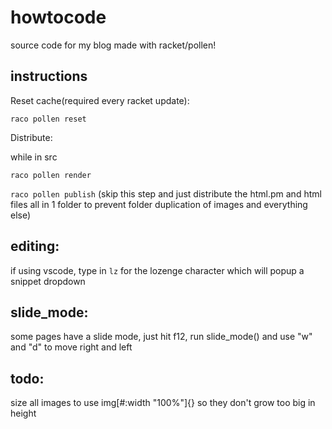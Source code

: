# howtocode
source code for my blog made with racket/pollen!

## instructions 
Reset cache(required every racket update):

```raco pollen reset```

Distribute:

while in src

```raco pollen render```

```raco pollen publish``` (skip this step and just distribute the html.pm and html files all in 1 folder to prevent folder duplication of images and everything else)

## editing:
if using vscode, type in `lz` for the lozenge character which will popup a snippet dropdown

## slide_mode:
some pages have a slide mode, just hit f12, run slide_mode() and use "w" and "d" to move right and left


## todo:
size all images to use img[#:width "100%"]{} so they don't grow too big in height